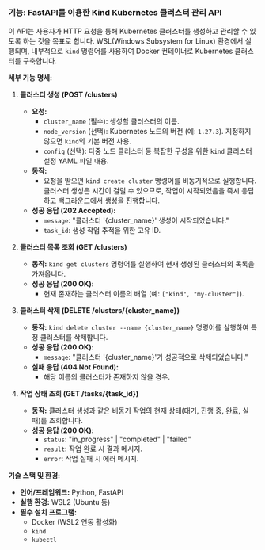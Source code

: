 ### 기능: FastAPI를 이용한 Kind Kubernetes 클러스터 관리 API

이 API는 사용자가 HTTP 요청을 통해 Kubernetes 클러스터를 생성하고 관리할 수 있도록 하는 것을 목표로 합니다. WSL(Windows Subsystem for Linux) 환경에서 실행되며, 내부적으로 `kind` 명령어를 사용하여 Docker 컨테이너로 Kubernetes 클러스터를 구축합니다.

**세부 기능 명세:**

1.  **클러스터 생성 (POST /clusters)**
    *   **요청:**
        *   `cluster_name` (필수): 생성할 클러스터의 이름.
        *   `node_version` (선택): Kubernetes 노드의 버전 (예: `1.27.3`). 지정하지 않으면 `kind`의 기본 버전 사용.
        *   `config` (선택): 다중 노드 클러스터 등 복잡한 구성을 위한 `kind` 클러스터 설정 YAML 파일 내용.
    *   **동작:**
        *   요청을 받으면 `kind create cluster` 명령어를 비동기적으로 실행합니다. 클러스터 생성은 시간이 걸릴 수 있으므로, 작업이 시작되었음을 즉시 응답하고 백그라운드에서 생성을 진행합니다.
    *   **성공 응답 (202 Accepted):**
        *   `message`: "클러스터 '{cluster_name}' 생성이 시작되었습니다."
        *   `task_id`: 생성 작업 추적을 위한 고유 ID.

2.  **클러스터 목록 조회 (GET /clusters)**
    *   **동작:** `kind get clusters` 명령어를 실행하여 현재 생성된 클러스터의 목록을 가져옵니다.
    *   **성공 응답 (200 OK):**
        *   현재 존재하는 클러스터 이름의 배열 (예: `["kind", "my-cluster"]`).

3.  **클러스터 삭제 (DELETE /clusters/{cluster_name})**
    *   **동작:** `kind delete cluster --name {cluster_name}` 명령어를 실행하여 특정 클러스터를 삭제합니다.
    *   **성공 응답 (200 OK):**
        *   `message`: "클러스터 '{cluster_name}'가 성공적으로 삭제되었습니다."
    *   **실패 응답 (404 Not Found):**
        *   해당 이름의 클러스터가 존재하지 않을 경우.

4.  **작업 상태 조회 (GET /tasks/{task_id})**
    *   **동작:** 클러스터 생성과 같은 비동기 작업의 현재 상태(대기, 진행 중, 완료, 실패)를 조회합니다.
    *   **성공 응답 (200 OK):**
        *   `status`: "in_progress" | "completed" | "failed"
        *   `result`: 작업 완료 시 결과 메시지.
        *   `error`: 작업 실패 시 에러 메시지.

**기술 스택 및 환경:**

*   **언어/프레임워크:** Python, FastAPI
*   **실행 환경:** WSL2 (Ubuntu 등)
*   **필수 설치 프로그램:**
    *   Docker (WSL2 연동 활성화)
    *   `kind`
    *   `kubectl`
